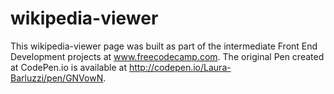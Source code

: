 # wikipedia-viewer

This wikipedia-viewer page was built as part of the intermediate Front End Development projects at www.freecodecamp.com. The original Pen created at CodePen.io is available at http://codepen.io/Laura-Barluzzi/pen/GNVowN.
